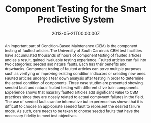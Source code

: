 ---
title: "Component Testing for the Smart Predictive System"
authors:
- Alex-Cao
date: "2013-05-21T00:00:00Z"
doi: ""

# Schedule page publish date (NOT publication's date).
publishDate: "2020-08-18T00:00:00Z"

# Publication type.
# Legend: 0 = Uncategorized; 1 = Conference paper; 2 = Journal article;
# 3 = Preprint / Working Paper; 4 = Report; 5 = Book; 6 = Book section;
# 7 = Thesis; 8 = Patent
publication_types: ["1"]

# Publication name and optional abbreviated publication name.
publication: American Helicopter Society International
publication_short: AHS

abstract: "An important part of Condition-Based Maintenance (CBM) is the component testing of faulted articles. The University of South Carolina’s CBM test facilities have accumulated thousands of hours of component testing of faulted articles and as a result, gained invaluable testing experience. Faulted articles can fall into two categories: seeded and natural faults. Each has their benefits and drawbacks. Component testing of faulted articles can serve multiple purposes such as verifying or improving existing condition indicators or creating new ones. Faulted articles undergo a tear down analysis after testing in order to determine the actual condition of components. Three case studies are presented showing seeded fault and natural faulted testing with different drive train components. Experience shows that naturally faulted articles add significant value to CBM practices since they are closely related to actual component failures in the field. The use of seeded faults can be informative but experience has shown that it is difficult to choose an appropriate seeded fault to represent the desired failure mode. As such, care needs to be taken to choose seeded faults that have the necessary fidelity to meet test objectives."

# Summary. An optional shortened abstract.
# summary: Lorem ipsum dolor sit amet, consectetur adipiscing elit. Duis posuere tellus ac convallis placerat. Proin tincidunt magna sed ex sollicitudin condimentum.

tags:
- Condition-based maintenance
- Faulted articles
- Drive train components
- Seeded faults
- Natural faults

featured: false

links:
# - name: Online Access
#   url: 
url_pdf: https://www.semanticscholar.org/paper/Component-Testing-for-the-Smart-Predictive-System-Cao-Bayoumi/0b02a9ea7128225c512a3c3ec429572c9629a010?p2df
# url_code: '#'
# url_dataset: '#'
# url_poster: '#'
# url_project: ''
# url_slides: ''
# url_source: '#'
# url_video: '#'

# Featured image
# To use, add an image named `featured.jpg/png` to your page's folder. 
# image:
#   caption: ''
#   focal_point: ""
#   preview_only: false

# Associated Projects (optional).
#   Associate this publication with one or more of your projects.
#   Simply enter your project's folder or file name without extension.
#   E.g. `internal-project` references `content/project/internal-project/index.md`.
#   Otherwise, set `projects: []`.
# projects:


# Slides (optional).
#   Associate this publication with Markdown slides.
#   Simply enter your slide deck's filename without extension.
#   E.g. `slides: "example"` references `content/slides/example/index.md`.
#   Otherwise, set `slides: ""`.
slides: ""
---